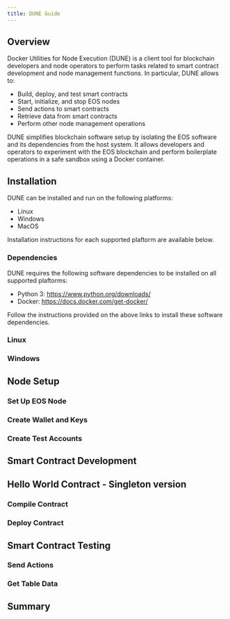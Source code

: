 ```yaml
---
title: DUNE Guide
---
```


## Overview

Docker Utilities for Node Execution (DUNE) is a client tool for blockchain developers and node operators to perform tasks related to smart contract development and node management functions. In particular, DUNE allows to:
* Build, deploy, and test smart contracts
* Start, initialize, and stop EOS nodes
* Send actions to smart contracts
* Retrieve data from smart contracts
* Perform other node management operations

DUNE simplifies blockchain software setup by isolating the EOS software and its dependencies from the host system. It allows developers and operators to experiment with the EOS blockchain and perform boilerplate operations in a safe sandbox using a Docker container.

## Installation

DUNE can be installed and run on the following platforms:
* Linux
* Windows
* MacOS

Installation instructions for each supported plaftorm are available below.

### Dependencies

DUNE requires the following software dependencies to be installed on all supported plaftorms:
* Python 3: https://www.python.org/downloads/
* Docker: https://docs.docker.com/get-docker/

Follow the instructions provided on the above links to install these software dependencies.

### Linux

### Windows

## Node Setup

### Set Up EOS Node

### Create Wallet and Keys

### Create Test Accounts

## Smart Contract Development

## Hello World Contract - Singleton version

### Compile Contract

### Deploy Contract

## Smart Contract Testing

### Send Actions

### Get Table Data

## Summary
